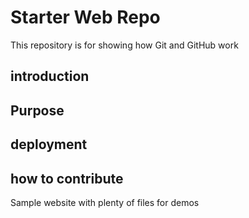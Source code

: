 # Starter Web Repo

This repository is for showing how Git and GitHub work
## introduction

## Purpose

## deployment

## how to contribute
Sample website with plenty of files for demos